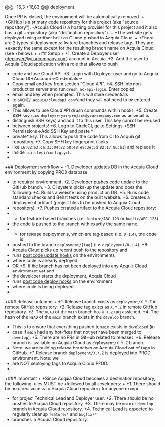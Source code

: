 @@ -16,3 +16,83 @@
    deployment.
 
 Once PR is closed, the environment will be automatically removed.
+
+GitHub is a primary code repository for this project (aka "source repository").
+Acquia Cloud is a hosting provider for this project and it also has a git
+repository (aka "destination repository").
+
+The website gets deployed using artifact built on CI and pushed to Acquia Cloud.
+
+There are 2 types of deployments: feature branches and release tags. They are
+exactly the same except for the resulting branch name on Acquia Cloud (see
+below).
+
+## Setup
+
+1. Create a Deployer user (deployer@yourcompany.com) account in Acquia.
+2. Add this user to Acquia Cloud application with a role that allows to push
+   code and use Cloud API.
+3. Login with Deployer user and go to Acquia Cloud UI->Account->Credentials->
+   Copy email and key from section "Cloud API".
+4. SSH into non-production server and run `drush ac-api-login`. Enter copied
+   email and key when prompted. This will store credentials
+   to `$HOME/.acquia/cloudapi.conf`and they will not need to be entered again.
+   This allows to use Cloud API drush commands within hooks.
+5. Create SSH key (use `deployer+yourproject@yourcompany.com` as an email to
+   distinguish SSH keys) and add it to this user. This key cannot be re-used
+   between projects!
+6. Login to CircleCI, go to Settings->SSH Permissions->Add SSH Key and paste *
+   private* key. This allows to push the code from CI to Acquia git repository.
+7. Copy SHH key fingerprint (looks
+   like `16:02:e3:ca:33:04:82:58:e8:e9:3e:5d:82:17:86:b1`) and replace it
+   inside `.circleci/config.yml`.
+
+## Deployment workflow
+
+1. Developer updates DB in the Acquia Cloud environment by copying PROD database
+   to required environment.
+2. Developer pushes code update to the GitHub branch.
+3. CI system picks-up the update and does the following:
+4. Builds a website using production DB.
+5. Runs code standard checks and Behat tests on the built website.
+6. Creates a deployment artifact (project files to be pushed to Acquia Cloud
+   repository).
+7. Pushes created artifact to the Acquia Cloud repository:
+   - for feature-based branches (i.e. `feature/ABC-123` or `bugfix/ABC-123`)
+   the code is pushed to the branch with exactly the same name.
+   - for release deployments, which are tag-based (i.e. `0.1.4`), the code is
+   pushed to the branch `deployment/[tag]` (i.e. `deployment/0.1.4`).
+8. Acquia Cloud picks up recent push to the repository and
+   runs [post code update hooks](hooks/dev/post-code-update) on the environments
+   where code is already deployed.
+   OR
+9. If the branch has not been deployed into any Acquia Cloud environment yet and
+   the developer starts the deployment, Acquia Cloud
+   runs [post code deploy hooks](hooks/dev/post-code-deploy) on the environment
+   where code is being deployed.
+
+### Release outcome
+
+1. Release branch exists as `deployment/X.Y.Z` in remote GitHub repository.
+2. Release tag exists as `X.Y.Z` in remote GitHub repository.
+3. The `HEAD` of the `main` branch has `X.Y.Z` tag assigned.
+4. The hash of the `HEAD` of the `main` branch exists in the `develop` branch.
+   This is to ensure that everything pushed to `main` exists in `developed` (in
+   case if `main` had any hot-fixes that not yet have been merged to `develop`).
+5. There are no PRs in GitHub related to releases.
+6. Release branch is available on Acquia Cloud as `deployment/X.Y.Z` branch.
+   Note: we are building release branches on Acquia Cloud out of tags in GitHub.
+7. Release branch `deployment/X.Y.Z` is deployed into PROD environment. Note: we
+   are NOT deploying tags to Acquia Cloud PROD.
+
+### Important
+
+Since Acquia Cloud becomes a destination repository, the following rules MUST be
+followed by all developers:
+
+1. There should be no direct access to Acquia Cloud repository for anyone except
+   for project Technical Lead and Deployer user.
+2. There should be no pushes to Acquia Cloud repository.
+3. There may be `main` or `develop` branch in Acquia Cloud repository.
+4. Technical Lead is expected to regularly cleanup `feature/*` and `bugfix/*`
+   branches in Acquia Cloud repository.
